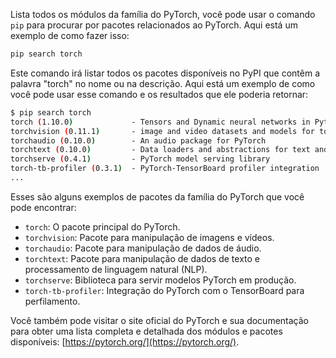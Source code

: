 Lista todos os módulos da família do PyTorch, você pode usar o comando `pip` para procurar por pacotes relacionados ao PyTorch. Aqui está um exemplo de como fazer isso:

```bash
pip search torch
```

Este comando irá listar todos os pacotes disponíveis no PyPI que contêm a palavra "torch" no nome ou na descrição. Aqui está um exemplo de como você pode usar esse comando e os resultados que ele poderia retornar:

```bash
$ pip search torch
torch (1.10.0)             - Tensors and Dynamic neural networks in Python with strong GPU acceleration
torchvision (0.11.1)       - image and video datasets and models for torch deep learning
torchaudio (0.10.0)        - An audio package for PyTorch
torchtext (0.10.0)         - Data loaders and abstractions for text and NLP
torchserve (0.4.1)         - PyTorch model serving library
torch-tb-profiler (0.3.1)  - PyTorch-TensorBoard profiler integration
...
```

Esses são alguns exemplos de pacotes da família do PyTorch que você pode encontrar:

- `torch`: O pacote principal do PyTorch.
- `torchvision`: Pacote para manipulação de imagens e vídeos.
- `torchaudio`: Pacote para manipulação de dados de áudio.
- `torchtext`: Pacote para manipulação de dados de texto e processamento de linguagem natural (NLP).
- `torchserve`: Biblioteca para servir modelos PyTorch em produção.
- `torch-tb-profiler`: Integração do PyTorch com o TensorBoard para perfilamento.

Você também pode visitar o site oficial do PyTorch e sua documentação para obter uma lista completa e detalhada dos módulos e pacotes disponíveis: [https://pytorch.org/](https://pytorch.org/).